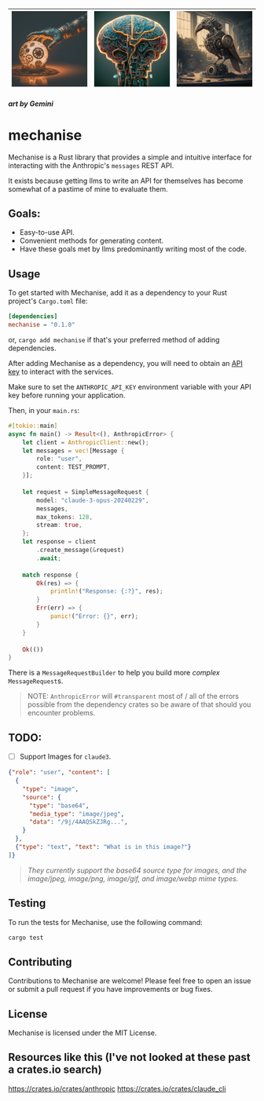 | ![Banner  1](./readme_assets/3.jpg) | ![Banner  2](./readme_assets/1.jpg) | ![Banner  3](./readme_assets/2.jpg) |
| --------------------------------- | ----------------------------------- | ----------------------------------- |

##### _art by Gemini_

# mechanise

Mechanise is a Rust library that provides a simple and intuitive interface for interacting with the Anthropic's `messages` REST API.

It exists because getting llms to write an API for themselves has become somewhat of a pastime of mine to evaluate them.

## Goals:

- Easy-to-use API.
- Convenient methods for generating content.
- Have these goals met by llms predominantly writing most of the code.

## Usage

To get started with Mechanise, add it as a dependency to your Rust project's `Cargo.toml` file:

```toml
[dependencies]
mechanise = "0.1.0"
```

or, `cargo add mechanise` if that's your preferred method of adding dependencies.

After adding Mechanise as a dependency, you will need to obtain an [API key](https://console.anthropic.com/settings/keys) to interact with the services.

Make sure to set the `ANTHROPIC_API_KEY` environment variable with your API key before running your application.

Then, in your `main.rs`:

```rust
#[tokio::main]
async fn main() -> Result<(), AnthropicError> {
    let client = AnthropicClient::new();
    let messages = vec![Message {
        role: "user",
        content: TEST_PROMPT,
    }];

    let request = SimpleMessageRequest {
        model: "claude-3-opus-20240229",
        messages,
        max_tokens: 128,
        stream: true,
    };
    let response = client
        .create_message(&request)
        .await;

    match response {
        Ok(res) => {
            println!("Response: {:?}", res);
        }
        Err(err) => {
            panic!("Error: {}", err);
        }
    }

    Ok(())
}
```

There is a `MessageRequestBuilder` to help you build more _complex_ `MessageRequest`s.

> NOTE: `AnthropicError` will `#transparent` most of / all of the errors possible from the dependency crates so be aware of that should you encounter problems.

## TODO:
- [ ] Support Images for `claude3`.
```json
{"role": "user", "content": [
  {
    "type": "image",
    "source": {
      "type": "base64",
      "media_type": "image/jpeg",
      "data": "/9j/4AAQSkZJRg...",
    }
  },
  {"type": "text", "text": "What is in this image?"}
]}
```
> _They currently support the base64 source type for images, and the image/jpeg, image/png, image/gif, and image/webp mime types._



## Testing

To run the tests for Mechanise, use the following command:

```sh
cargo test
```

## Contributing

Contributions to Mechanise are welcome! Please feel free to open an issue or submit a pull request if you have improvements or bug fixes.

## License

Mechanise is licensed under the MIT License.


## Resources like this (I've not looked at these past a crates.io search)
https://crates.io/crates/anthropic
https://crates.io/crates/claude_cli